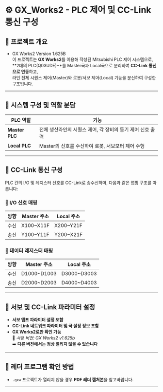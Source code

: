 

# ⚙️ GX_Works2 - PLC 제어 및 CC-Link 통신 구성

## 📘 프로젝트 개요

- GX Works2 Version 1.625B   
이 프로젝트는 **GX Works2**를 이용해 작성된 Mitsubishi PLC 제어 시스템으로,  
**2대의 PLC(Q03UDE)**를 Master국과 Local국으로 분리하여 **CC-Link 통신으로 연동**하고,  
라인 전체 시퀀스 제어(Master)와 로봇/서보 제어(Local) 기능을 분산하여 구성한 구조입니다.

---

## 🧩 시스템 구성 및 역할 분담

| PLC 역할 | 기능 |
|----------|------|
| **Master PLC** | 전체 생산라인의 시퀀스 제어, 각 장비의 동기 제어 신호 출력 |
| **Local PLC** | Master의 신호를 수신하여 로봇, 서보모터 제어 수행 |

---

## 🔁 CC-Link 통신 구성

PLC 간의 I/O 및 레지스터 신호를 CC-Link로 송수신하며, 다음과 같은 맵핑 구조를 따릅니다:

### 🧠 I/O 신호 매핑

| 방향 | Master 주소 | Local 주소 |
|------|-------------|-------------|
| 수신 | X100~X11F   | X200~Y21F |
| 송신 | Y100~Y11F   | Y200~X21F |

### 💾 데이터 레지스터 매핑

| 방향 | Master 주소 | Local 주소 |
|------|-------------|-------------|
| 수신 | D1000~D1003 | D3000~D3003 |
| 송신 | D2000~D2003 | D4000~D4003 |

---

## 🔧 서보 및 CC-Link 파라미터 설정

- **서보 앰프 파라미터 설정 포함**
- **CC-Link 네트워크 파라미터 및 국 설정 정보 포함**
- **GX Works2로만 확인 가능**  
  📌 *사용 버전: GX Works2 v1.625b*  
  ➡️ **다른 버전에서는 정상 열리지 않을 수 있습니다**

---

## 📄 레더 프로그램 확인 방법

- `.gxw` 프로젝트가 열리지 않을 경우 **PDF 레더 캡처본**을 참고바랍니다.

---

